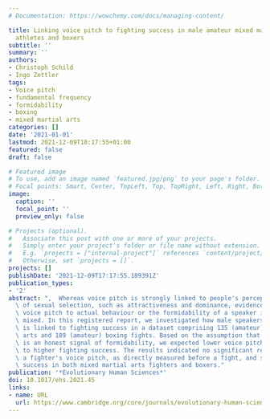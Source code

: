 ```yaml
---
# Documentation: https://wowchemy.com/docs/managing-content/

title: Linking voice pitch to fighting success in male amateur mixed martial arts
  athletes and boxers
subtitle: ''
summary: ''
authors:
- Christoph Schild
- Ingo Zettler
tags:
- Voice pitch
- fundamental frequency
- formidability
- boxing
- mixed martial arts
categories: []
date: '2021-01-01'
lastmod: 2021-12-09T18:17:55+01:00
featured: false
draft: false

# Featured image
# To use, add an image named `featured.jpg/png` to your page's folder.
# Focal points: Smart, Center, TopLeft, Top, TopRight, Left, Right, BottomLeft, Bottom, BottomRight.
image:
  caption: ''
  focal_point: ''
  preview_only: false

# Projects (optional).
#   Associate this post with one or more of your projects.
#   Simply enter your project's folder or file name without extension.
#   E.g. `projects = ["internal-project"]` references `content/project/deep-learning/index.md`.
#   Otherwise, set `projects = []`.
projects: []
publishDate: '2021-12-09T17:17:55.189391Z'
publication_types:
- '2'
abstract: ",  Whereas voice pitch is strongly linked to people's perceptions in contexts\
  \ of sexual selection, such as attractiveness and dominance, evidence that links\
  \ voice pitch to actual behaviour or the formidability of a speaker is sparse and\
  \ mixed. In this registered report, we investigated how male speakers’ voice pitch\
  \ is linked to fighting success in a dataset comprising 135 (amateur) mixed martial\
  \ arts and 189 (amateur) boxing fights. Based on the assumption that voice pitch\
  \ is an honest signal of formidability, we expected lower voice pitch to be linked\
  \ to higher fighting success. The results indicated no significant relation between\
  \ a fighter's voice pitch, as directly measured before a fight, and successive fighting\
  \ success in both mixed martial arts fighters and boxers."
publication: '*Evolutionary Human Sciences*'
doi: 10.1017/ehs.2021.45
links:
- name: URL
  url: https://www.cambridge.org/core/journals/evolutionary-human-sciences/article/linking-voice-pitch-to-fighting-success-in-male-amateur-mixed-martial-arts-athletes-and-boxers/5219AFE93F0295C0B8FB77B6008E62D6
---
```

